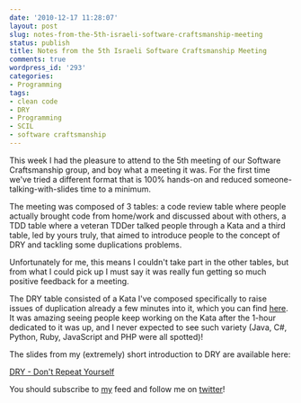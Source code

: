 ```yaml
---
date: '2010-12-17 11:28:07'
layout: post
slug: notes-from-the-5th-israeli-software-craftsmanship-meeting
status: publish
title: Notes from the 5th Israeli Software Craftsmanship Meeting
comments: true
wordpress_id: '293'
categories:
- Programming
tags:
- clean code
- DRY
- Programming
- SCIL
- software craftsmanship
---
```


This week I had the pleasure to attend to the 5th meeting of our Software Craftsmanship group, and boy what a meeting it was. For the first time we've tried a different format that is 100% hands-on and reduced someone-talking-with-slides time to a minimum.

The meeting was composed of 3 tables: a code review table where people actually brought code from home/work and discussed about with others, a TDD table where a veteran TDDer talked people through a Kata and a third table, led by yours truly, that aimed to introduce people to the concept of DRY and tackling some duplications problems.

Unfortunately for me, this means I couldn't take part in the other tables, but from what I could pick up I must say it was really fun getting so much positive feedback for a meeting.

The DRY table consisted of a Kata I've composed specifically to raise issues of duplication already a few minutes into it, which you can find [here](http://www.codelord.net/2010/12/11/serializer-kata-practicing-dry/). It was amazing seeing people keep working on the Kata after the 1-hour dedicated to it was up, and I never expected to see such variety (Java, C#, Python, Ruby, JavaScript and PHP were all spotted)!

The slides from my (extremely) short introduction to DRY are available here:

[DRY - Don't Repeat Yourself](http://www.scribd.com/doc/45494123/DRY-Don-t-Repeat-Yourself) 				 		 		 		 		 		 		

You should subscribe to [my](http://feeds.feedburner.com/TheCodeDump) feed and follow me on [twitter](http://twitter.com/avivby)!
